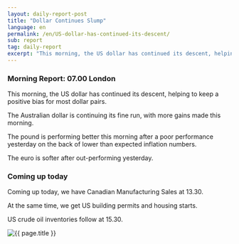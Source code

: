 ```yaml
---
layout: daily-report-post
title: "Dollar Continues Slump"
language: en
permalink: /en/US-dollar-has-continued-its-descent/
sub: report
tag: daily-report
excerpt: "This morning, the US dollar has continued its descent, helping to keep a positive bias for most dollar pairs ..."
---
```

### Morning Report: 07.00 London

This morning, the US dollar has continued its descent, helping to keep a positive bias for most dollar pairs. 

The Australian dollar is continuing its fine run, with more gains made this morning. 

The pound is performing better this morning after a poor performance yesterday on the back of lower than expected inflation numbers. 

The euro is softer after out-performing yesterday. 

### Coming up today

Coming up today, we have Canadian Manufacturing Sales at 13.30. 

At the same time, we get US building permits and housing starts. 

US crude oil inventories follow at 15.30. 


<p><img src="{{ "/assets/images/daily-report/2017-07-19_07-25-45.jpg" | relative_url }}" alt="{{ page.title }}" title="{{ page.title }}"></p>